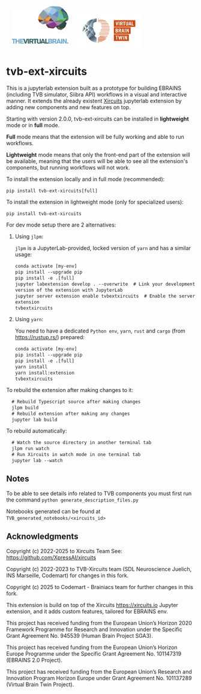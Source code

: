 <p>
    <img src="style/icons/TVB_logo.svg" alt="TVB logo" title="TVB" height="100" style="padding: 15px"/>
    <img src="style/icons/VBT_logo.svg" alt="VBT logo" title="VBT" height="100"  />
</p>

# tvb-ext-xircuits

This is a jupyterlab extension built as a prototype for building EBRAINS 
(including TVB simulator, Siibra API) workflows in a visual and interactive manner. It 
extends the already existent [Xircuits](https://xircuits.io/) jupyterlab extension 
by adding new components and new features on top.

Starting with version 2.0.0, tvb-ext-xircuits can be installed in **lightweight** mode or in **full** mode.

**Full** mode means that the extension will be fully working and able to run workflows.

**Lightweight** mode means that only the front-end part of the extension will be available, meaning that the users will 
be able to see all the extension's components, but running workflows will not work.

To install the extension locally and in full mode (recommended):

    pip install tvb-ext-xircuits[full]


To install the extension in lightweight mode (only for specialized users):

    pip install tvb-ext-xircuits


For dev mode setup there are 2 alternatives:
1. Using `jlpm`:

    `jlpm` is a JupyterLab-provided, locked version of `yarn` and has a similar usage:

    ```
    conda activate [my-env]
    pip install --upgrade pip
    pip install -e .[full]
    jupyter labextension develop . --overwrite  # Link your development version of the extension with JupyterLab
    jupyter server extension enable tvbextxircuits  # Enable the server extension
    tvbextxircuits
    ```

2. Using `yarn`:

    You need to have a dedicated `Python env`, `yarn`, `rust` and `cargo` (from https://rustup.rs/) prepared:
   
    ```
    conda activate [my-env]
    pip install --upgrade pip
    pip install -e .[full]
    yarn install
    yarn install:extension
    tvbextxircuits
    ```
    
To rebuild the extension after making changes to it:

      # Rebuild Typescript source after making changes
      jlpm build
      # Rebuild extension after making any changes
      jupyter lab build

To rebuild automatically:

      # Watch the source directory in another terminal tab
      jlpm run watch
      # Run Xircuits in watch mode in one terminal tab
      jupyter lab --watch

##  Notes
To be able to see details info related to TVB components you must first run the command `python generate_description_files.py`

Notebooks generated can be found at `TVB_generated_notebooks/<xircuits_id>`

##  Acknowledgments

Copyright (c) 2022-2025 to Xircuits Team See: https://github.com/XpressAI/xircuits

Copyright (c) 2022-2023 to TVB-Xircuits team (SDL Neuroscience Juelich, INS Marseille, Codemart) for changes in this fork.

Copyright (c) 2025 to Codemart - Brainiacs team for further changes in this fork.

This extension is build on top of the Xircuits https://xircuits.io Jupyter extension, and it adds custom features, tailored for EBRAINS env.

This project has received funding from the European Union’s Horizon 2020 Framework Programme for Research and Innovation under the Specific Grant Agreement No. 945539 (Human Brain Project SGA3).

This project has received funding from the European Union’s Horizon Europe Programme under the Specific Grant Agreement No. 101147319 (EBRAINS 2.0 Project).

This project has received funding from the European Union’s Research and Innovation Program Horizon Europe under Grant Agreement No. 101137289 (Virtual Brain Twin Project).
